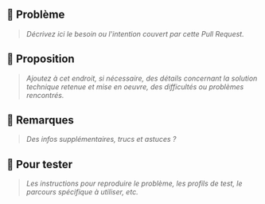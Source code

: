 ## :christmas_tree: Problème
> _Décrivez ici le besoin ou l'intention couvert par cette Pull Request._

## :gift: Proposition
> _Ajoutez à cet endroit, si nécessaire, des détails concernant la solution technique retenue et mise en oeuvre, des difficultés ou problèmes rencontrés._

## :star2: Remarques
> _Des infos supplémentaires, trucs et astuces ?_

## :santa: Pour tester
> _Les instructions pour reproduire le problème, les profils de test, le parcours spécifique à utiliser, etc._
